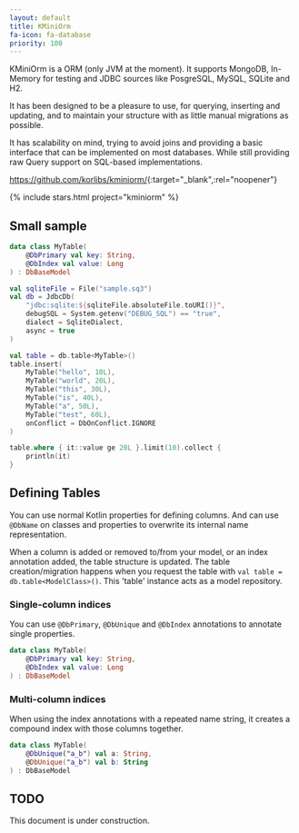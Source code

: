```yaml
---
layout: default
title: KMiniOrm
fa-icon: fa-database
priority: 100
---
```


KMiniOrm is a ORM (only JVM at the moment).
It supports MongoDB, In-Memory for testing and JDBC sources like PosgreSQL, MySQL, SQLite and H2.

It has been designed to be a pleasure to use,
for querying, inserting and updating,
and to maintain your structure with as little manual migrations as possible.

It has scalability on mind, trying to avoid joins and providing a basic interface that can be implemented
on most databases. While still providing raw Query support on SQL-based implementations.

<https://github.com/korlibs/kminiorm/>{:target="_blank",:rel="noopener"}

{% include stars.html project="kminiorm" %}

## Small sample

```kotlin
data class MyTable(
    @DbPrimary val key: String,
    @DbIndex val value: Long
) : DbBaseModel

val sqliteFile = File("sample.sq3")
val db = JdbcDb(
    "jdbc:sqlite:${sqliteFile.absoluteFile.toURI()}",
    debugSQL = System.getenv("DEBUG_SQL") == "true",
    dialect = SqliteDialect,
    async = true
)

val table = db.table<MyTable>()
table.insert(
    MyTable("hello", 10L),
    MyTable("world", 20L),
    MyTable("this", 30L),
    MyTable("is", 40L),
    MyTable("a", 50L),
    MyTable("test", 60L),
    onConflict = DbOnConflict.IGNORE
)

table.where { it::value ge 20L }.limit(10).collect {
    println(it)
}
```

## Defining Tables

You can use normal Kotlin properties for defining columns.
And can use `@DbName` on classes and properties to overwrite
its internal name representation.

When a column is added or removed to/from your model,
or an index annotation added, the table structure is updated.
The table creation/migration happens when you request
the table with `val table = db.table<ModelClass>()`. This
'table' instance acts as a model repository. 

### Single-column indices

You can use `@DbPrimary`, `@DbUnique` and `@DbIndex` annotations
to annotate single properties.

```kotlin
data class MyTable(
    @DbPrimary val key: String,
    @DbIndex val value: Long
) : DbBaseModel
```

### Multi-column indices

When using the index annotations with a repeated name string,
it creates a compound index with those columns together.

```kotlin
data class MyTable(
    @DbUnique("a_b") val a: String,
    @DbUnique("a_b") val b: String
) : DbBaseModel
```

## TODO

This document is under construction.
